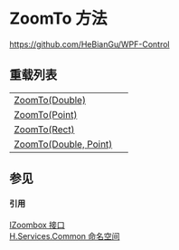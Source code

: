 # ZoomTo 方法
https://github.com/HeBianGu/WPF-Control

## 重载列表
<table>
<tr>
<td><a href="c8f41f61-e3d3-d9dc-cdbb-3e78ba03c632">ZoomTo(Double)</a></td>
<td> </td></tr>
<tr>
<td><a href="fc64c34e-5b45-1299-8954-1a311c0aaf6f">ZoomTo(Point)</a></td>
<td> </td></tr>
<tr>
<td><a href="0b9332ff-3bae-1e47-cde4-0e486d30e258">ZoomTo(Rect)</a></td>
<td> </td></tr>
<tr>
<td><a href="772c1f7a-9868-1386-3018-3347cfd2bb43">ZoomTo(Double, Point)</a></td>
<td> </td></tr>
</table>

## 参见


#### 引用
<a href="01d5a713-37ba-00f8-7ebb-6bb8b7d577dd">IZoombox 接口</a>  
<a href="b9cdd84f-6623-a51a-f53b-465103ced202">H.Services.Common 命名空间</a>  
